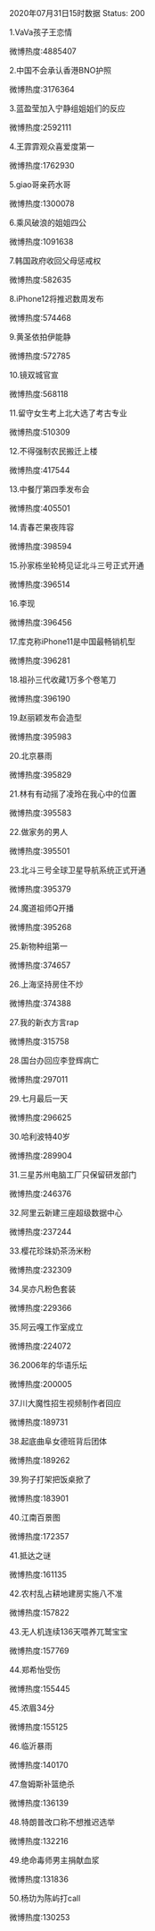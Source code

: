 2020年07月31日15时数据
Status: 200

1.VaVa孩子王恋情

微博热度:4885407

2.中国不会承认香港BNO护照

微博热度:3176364

3.蓝盈莹加入宁静组姐姐们的反应

微博热度:2592111

4.王霏霏观众喜爱度第一

微博热度:1762930

5.giao哥亲药水哥

微博热度:1300078

6.乘风破浪的姐姐四公

微博热度:1091638

7.韩国政府收回父母惩戒权

微博热度:582635

8.iPhone12将推迟数周发布

微博热度:574468

9.黄圣依拍伊能静

微博热度:572785

10.镜双城官宣

微博热度:568118

11.留守女生考上北大选了考古专业

微博热度:510309

12.不得强制农民搬迁上楼

微博热度:417544

13.中餐厅第四季发布会

微博热度:405501

14.青春芒果夜阵容

微博热度:398594

15.孙家栋坐轮椅见证北斗三号正式开通

微博热度:396514

16.李现

微博热度:396456

17.库克称iPhone11是中国最畅销机型

微博热度:396281

18.祖孙三代收藏1万多个卷笔刀

微博热度:396190

19.赵丽颖发布会造型

微博热度:395983

20.北京暴雨

微博热度:395829

21.林有有动摇了凌玲在我心中的位置

微博热度:395583

22.做家务的男人

微博热度:395501

23.北斗三号全球卫星导航系统正式开通

微博热度:395379

24.魔道祖师Q开播

微博热度:395268

25.新物种组第一

微博热度:374657

26.上海坚持房住不炒

微博热度:374388

27.我的新衣方言rap

微博热度:315758

28.国台办回应李登辉病亡

微博热度:297011

29.七月最后一天

微博热度:296625

30.哈利波特40岁

微博热度:289904

31.三星苏州电脑工厂只保留研发部门

微博热度:246376

32.阿里云新建三座超级数据中心

微博热度:237244

33.樱花珍珠奶茶汤米粉

微博热度:232309

34.吴亦凡粉色套装

微博热度:229366

35.阿云嘎工作室成立

微博热度:224072

36.2006年的华语乐坛

微博热度:200005

37.川大魔性招生视频制作者回应

微博热度:189731

38.起底曲阜女德班背后团体

微博热度:189262

39.狗子打架把饭桌掀了

微博热度:183901

40.江南百景图

微博热度:172357

41.抵达之谜

微博热度:161135

42.农村乱占耕地建房实施八不准

微博热度:157822

43.无人机连续136天喂养兀鹫宝宝

微博热度:157769

44.郑希怡受伤

微博热度:155445

45.浓眉34分

微博热度:155125

46.临沂暴雨

微博热度:140170

47.詹姆斯补篮绝杀

微博热度:136139

48.特朗普改口称不想推迟选举

微博热度:132216

49.绝命毒师男主捐献血浆

微博热度:131836

50.杨玏为陈屿打call

微博热度:130253


